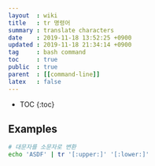 ```yaml
---
layout  : wiki
title   : tr 명령어
summary : translate characters
date    : 2019-11-18 13:52:25 +0900
updated : 2019-11-18 21:34:14 +0900
tag     : bash command
toc     : true
public  : true
parent  : [[command-line]]
latex   : false
---
```

* TOC
{:toc}

## Examples

```sh
# 대문자를 소문자로 변환
echo 'ASDF' | tr '[:upper:]' '[:lower:]'
```

